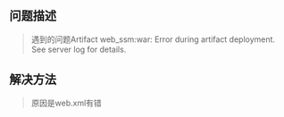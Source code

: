 ## 问题描述
>遇到的问题Artifact web_ssm:war: Error during artifact deployment. See server log for details.

## 解决方法
>原因是web.xml有错
